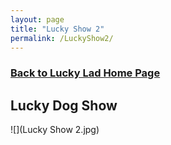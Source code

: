 ```yaml
---
layout: page
title: "Lucky Show 2"
permalink: /LuckyShow2/
---
```


<h3>
<a href="https://ryancaseymba.github.io/LuckyLad/">Back to Lucky Lad Home Page</a>
</h3>

## Lucky Dog Show

![](Lucky Show 2.jpg)
